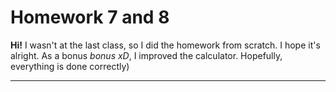 # Homework 7 and 8

**Hi!** I wasn't at the last class, so I did the homework from scratch. I hope it's alright. As a bonus *bonus xD*, I improved the calculator. Hopefully, everything is done correctly)

---